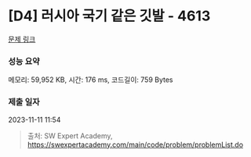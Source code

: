 # [D4] 러시아 국기 같은 깃발 - 4613 

[문제 링크](https://swexpertacademy.com/main/code/problem/problemDetail.do?contestProbId=AWQl9TIK8qoDFAXj) 

### 성능 요약

메모리: 59,952 KB, 시간: 176 ms, 코드길이: 759 Bytes

### 제출 일자

2023-11-11 11:54



> 출처: SW Expert Academy, https://swexpertacademy.com/main/code/problem/problemList.do